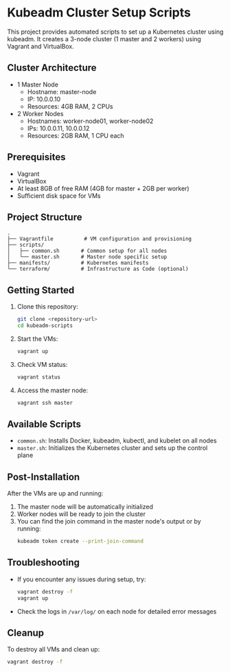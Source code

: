 # Kubeadm Cluster Setup Scripts

This project provides automated scripts to set up a Kubernetes cluster using kubeadm. It creates a 3-node cluster (1 master and 2 workers) using Vagrant and VirtualBox.

## Cluster Architecture

- 1 Master Node
  - Hostname: master-node
  - IP: 10.0.0.10
  - Resources: 4GB RAM, 2 CPUs
- 2 Worker Nodes
  - Hostnames: worker-node01, worker-node02
  - IPs: 10.0.0.11, 10.0.0.12
  - Resources: 2GB RAM, 1 CPU each

## Prerequisites

- Vagrant
- VirtualBox
- At least 8GB of free RAM (4GB for master + 2GB per worker)
- Sufficient disk space for VMs

## Project Structure

```
.
├── Vagrantfile          # VM configuration and provisioning
├── scripts/
│   ├── common.sh       # Common setup for all nodes
│   └── master.sh       # Master node specific setup
├── manifests/          # Kubernetes manifests
└── terraform/          # Infrastructure as Code (optional)
```

## Getting Started

1. Clone this repository:
   ```bash
   git clone <repository-url>
   cd kubeadm-scripts
   ```

2. Start the VMs:
   ```bash
   vagrant up
   ```

3. Check VM status:
   ```bash
   vagrant status
   ```

4. Access the master node:
   ```bash
   vagrant ssh master
   ```

## Available Scripts

- `common.sh`: Installs Docker, kubeadm, kubectl, and kubelet on all nodes
- `master.sh`: Initializes the Kubernetes cluster and sets up the control plane

## Post-Installation

After the VMs are up and running:
1. The master node will be automatically initialized
2. Worker nodes will be ready to join the cluster
3. You can find the join command in the master node's output or by running:
   ```bash
   kubeadm token create --print-join-command
   ```

## Troubleshooting

- If you encounter any issues during setup, try:
  ```bash
  vagrant destroy -f
  vagrant up
  ```
- Check the logs in `/var/log/` on each node for detailed error messages

## Cleanup

To destroy all VMs and clean up:
```bash
vagrant destroy -f
```
